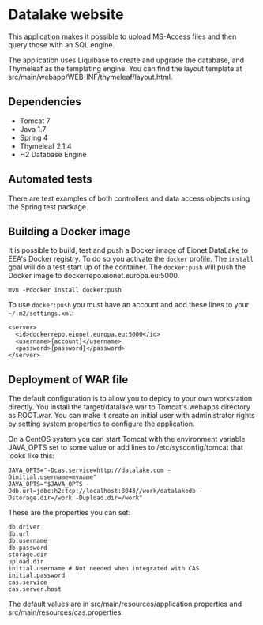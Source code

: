 Datalake website
================

This application makes it possible to upload MS-Access files and then query those with an SQL engine.

The application uses Liquibase to create and upgrade the database, and Thymeleaf as the templating engine.
You can find the layout template at src/main/webapp/WEB-INF/thymeleaf/layout.html.

Dependencies
------------
* Tomcat 7
* Java 1.7
* Spring 4
* Thymeleaf 2.1.4
* H2 Database Engine

Automated tests
---------------
There are test examples of both controllers and data access objects using the Spring test package.

Building a Docker image
-----------------------

It is possible to build, test and push a Docker image of Eionet DataLake to EEA's Docker registry. To do so you activate the `docker` profile. The `install` goal will do a test start up of the container. The `docker:push` will push the Docker image to dockerrepo.eionet.europa.eu:5000.
```
mvn -Pdocker install docker:push
```
To use `docker:push` you must have an account and add these lines to your `~/.m2/settings.xml`:
```
<server>
  <id>dockerrepo.eionet.europa.eu:5000</id>
  <username>{account}</username>
  <password>{password}</password>
</server>
```

Deployment of WAR file
----------------------
The default configuration is to allow you to deploy to your own workstation directly. You install the target/datalake.war to Tomcat's webapps directory as ROOT.war. You can make it create an initial user with administrator rights by setting system properties to configure the application.

On a CentOS system you can start Tomcat with the environment variable JAVA_OPTS set to some value or add lines to /etc/sysconfig/tomcat that looks like this:
```
JAVA_OPTS="-Dcas.service=http://datalake.com -Dinitial.username=myname"
JAVA_OPTS="$JAVA_OPTS -Ddb.url=jdbc:h2:tcp://localhost:8043//work/datalakedb -Dstorage.dir=/work -Dupload.dir=/work"
```
These are the properties you can set:
```
db.driver
db.url
db.username
db.password
storage.dir
upload.dir
initial.username # Not needed when integrated with CAS.
initial.password
cas.service
cas.server.host
```
The default values are in src/main/resources/application.properties and src/main/resources/cas.properties.


